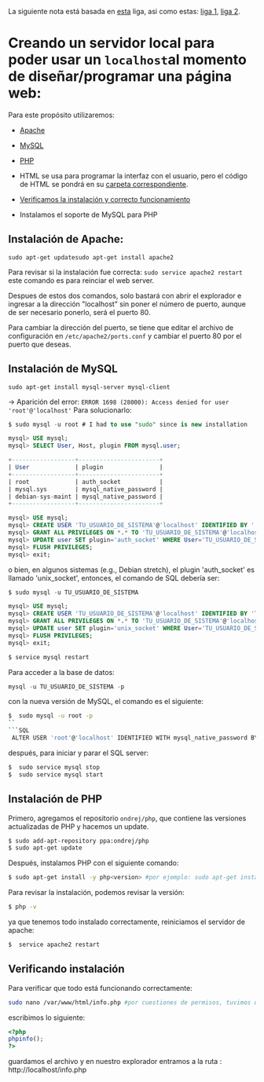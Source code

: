La siguiente nota está basada en [esta](http://www.linuxandubuntu.com/home/how-to-setup-a-web-server-and-host-website-on-your-own-linux-computer) liga, asi como estas: [liga 1](https://www.howtoforge.com/ubuntu-lamp-server-with-apache2-php5-mysql-on-14.04-lts), [liga 2](https://vitux.com/how-to-install-php5-and-php7-on-ubuntu-18-04-lts/). 

# Creando un servidor local para poder usar un `localhost`al momento de diseñar/programar una página web:

Para este propósito utilizaremos:
* [Apache](https://github.com/rafaelortegar/my_cheat_sheets/blob/master/PHP/seting%20up%20local%20hosting/README.md#instalaci%C3%B3n-de-apache)
* [MySQL](https://github.com/rafaelortegar/my_cheat_sheets/blob/master/PHP/seting%20up%20local%20hosting/README.md#instalaci%C3%B3n-de-mysql)
* [PHP](https://github.com/rafaelortegar/my_cheat_sheets/blob/master/PHP/seting%20up%20local%20hosting/README.md#instalaci%C3%B3n-de-php)
* HTML se usa para programar la interfaz con el usuario, pero el código de HTML se pondrá en su [carpeta correspondiente](https://github.com/rafaelortegar/my_cheat_sheets/tree/master/HTML).

* [Verificamos la instalación y correcto funcionamiento](https://github.com/rafaelortegar/my_cheat_sheets/blob/master/PHP/seting%20up%20local%20hosting/README.md#verificando-instalaci%C3%B3n)
* Instalamos el soporte de MySQL para PHP

## Instalación de Apache:
`sudo apt-get updatesudo apt-get install apache2`

Para revisar si la instalación fue correcta:
`sudo service apache2 restart`
este comando es para reinciar el web server.

Despues de estos dos comandos, solo bastará con abrir el explorador e ingresar a la dirección "localhost" sin poner el número de puerto, aunque de ser necesario ponerlo, será el puerto 80.

Para cambiar la dirección del puerto, se tiene que editar el archivo de configuración en `/etc/apache2/ports.conf`  y cambiar el puerto 80 por el puerto que deseas.

## Instalación de MySQL

`sudo apt-get install mysql-server mysql-client`

 &rarr; Aparición del error: `ERROR 1698 (28000): Access denied for user 'root'@'localhost'`
Para solucionarlo:
``` SQL
$ sudo mysql -u root # I had to use "sudo" since is new installation

mysql> USE mysql;
mysql> SELECT User, Host, plugin FROM mysql.user;

+------------------+-----------------------+
| User             | plugin                |
+------------------+-----------------------+
| root             | auth_socket           |
| mysql.sys        | mysql_native_password |
| debian-sys-maint | mysql_native_password |
+------------------+-----------------------+

mysql> USE mysql;
mysql> CREATE USER 'TU_USUARIO_DE_SISTEMA'@'localhost' IDENTIFIED BY '';
mysql> GRANT ALL PRIVILEGES ON *.* TO 'TU_USUARIO_DE_SISTEMA'@'localhost';
mysql> UPDATE user SET plugin='auth_socket' WHERE User='TU_USUARIO_DE_SISTEMA';
mysql> FLUSH PRIVILEGES;
mysql> exit;
```
o bien, en algunos sistemas (e.g., Debian stretch), el plugin 'auth_socket' es llamado 'unix_socket', entonces, el comando de SQL debería ser:

```SQL
$ sudo mysql -u TU_USUARIO_DE_SISTEMA 

mysql> USE mysql;
mysql> CREATE USER 'TU_USUARIO_DE_SISTEMA'@'localhost' IDENTIFIED BY 'TU_CONTRASEÑA DE USUARIO'; # Si no quieres asignar una contraseña, dejarlo como ''
mysql> GRANT ALL PRIVILEGES ON *.* TO 'TU_USUARIO_DE_SISTEMA'@'localhost';
mysql> UPDATE user SET plugin='unix_socket' WHERE User='TU_USUARIO_DE_SISTEMA';
mysql> FLUSH PRIVILEGES;
mysql> exit;

$ service mysql restart
```

Para acceder a la base de datos:

```SQL
mysql -u TU_USUARIO_DE_SISTEMA -p
```
con la nueva versión de MySQL, el comando es el siguiente:

```bash
$  sudo mysql -u root -p
``
```SQL
 ALTER USER 'root'@'localhost' IDENTIFIED WITH mysql_native_password BY 'TU_CONTRASEÑA DE USUARIO';
```
después, para iniciar y parar el SQL server:
```bash
$  sudo service mysql stop
$  sudo service mysql start
```

## Instalación de PHP
Primero, agregamos el repositorio `ondrej/php`, que contiene las versiones actualizadas de PHP y hacemos un update.
```bash
$ sudo add-apt-repository ppa:ondrej/php
$ sudo apt-get update
```
Después, instalamos PHP con el siguiente comando:
```bash
$ sudo apt-get install -y php<version> #por ejemplo: sudo apt-get install -y php7.2
```

Para revisar la instalación, podemos revisar la versión:
```bash
$ php -v
```
ya que tenemos todo instalado correctamente, reiniciamos el servidor de apache:
```bash
$  service apache2 restart
```
## Verificando instalación
Para verificar que todo está funcionando correctamente:
```bash
sudo nano /var/www/html/info.php #por cuestiones de permisos, tuvimos que usar sudo
```
escribimos lo siguiente:

```php
<?php
phpinfo();
?>
```
guardamos el archivo y en nuestro explorador entramos a la ruta :
http://localhost/info.php

